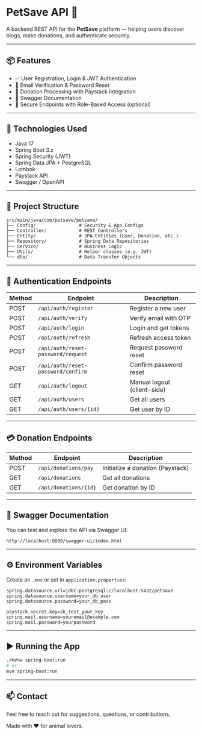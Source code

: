 # PetSave API 🐾

A backend REST API for the **PetSave** platform — helping users discover blogs, make donations, and authenticate securely.

---

## 📦 Features

- ✅ User Registration, Login & JWT Authentication
- 📧 Email Verification & Password Reset
- 💸 Donation Processing with Paystack Integration
- 📄 Swagger Documentation
- 🔐 Secure Endpoints with Role-Based Access (optional)

---

## 🚀 Technologies Used

- Java 17
- Spring Boot 3.x
- Spring Security (JWT)
- Spring Data JPA + PostgreSQL
- Lombok
- Paystack API
- Swagger / OpenAPI

---

## 🔧 Project Structure

```
src/main/java/com/petsave/petsave/
├── Config/                # Security & App Configs
├── Controller/            # REST Controllers
├── Entity/                # JPA Entities (User, Donation, etc.)
├── Repository/            # Spring Data Repositories
├── Service/               # Business Logic
├── Utils/                 # Helper classes (e.g. JWT)
└── dto/                   # Data Transfer Objects
```

---

## 🔑 Authentication Endpoints

| Method | Endpoint                        | Description                |
|--------|----------------------------------|----------------------------|
| POST   | `/api/auth/register`            | Register a new user        |
| POST   | `/api/auth/verify`              | Verify email with OTP      |
| POST   | `/api/auth/login`               | Login and get tokens       |
| POST   | `/api/auth/refresh`             | Refresh access token       |
| POST   | `/api/auth/reset-password/request` | Request password reset  |
| POST   | `/api/auth/reset-password/confirm` | Confirm password reset  |
| GET    | `/api/auth/logout`              | Manual logout (client-side)|
| GET    | `/api/auth/users`               | Get all users              |
| GET    | `/api/auth/users/{id}`          | Get user by ID             |

---

## 💳 Donation Endpoints

| Method | Endpoint                 | Description                      |
|--------|--------------------------|----------------------------------|
| POST   | `/api/donations/pay`     | Initialize a donation (Paystack) |
| GET    | `/api/donations`         | Get all donations                |
| GET    | `/api/donations/{id}`    | Get donation by ID               |

---

## 🧪 Swagger Documentation

You can test and explore the API via Swagger UI:

```
http://localhost:8080/swagger-ui/index.html
```

---

## ⚙️ Environment Variables

Create an `.env` or set in `application.properties`:

```properties
spring.datasource.url=jdbc:postgresql://localhost:5432/petsave
spring.datasource.username=your_db_user
spring.datasource.password=your_db_pass

paystack.secret.key=sk_test_your_key
spring.mail.username=youremail@example.com
spring.mail.password=yourpassword
```

---

## ▶️ Running the App

```bash
./mvnw spring-boot:run
# or
mvn spring-boot:run
```


---

## 📫 Contact

Feel free to reach out for suggestions, questions, or contributions.

Made with ❤️ for animal lovers.